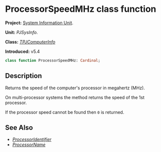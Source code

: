 # ProcessorSpeedMHz class function

**Project:** [System Information Unit](../API.md).

**Unit:** _PJSysInfo_.

**Class:** _[TPJComputerInfo](./TPJComputerInfo.md)_

**Introduced:** v5.4

```pascal
class function ProcessorSpeedMHz: Cardinal;
```

## Description

Returns the speed of the computer's processor in megahertz (MHz).

On multi-processor systems the method returns the speed of the 1st processor.

If the processor speed cannot be found then `0` is returned.

## See Also

* _[ProcessorIdentifier](./TPJComputerInfo-ProcessorIdentifier.md)_
* _[ProcessorName](./TPJComputerInfo-ProcessorName.md)_
